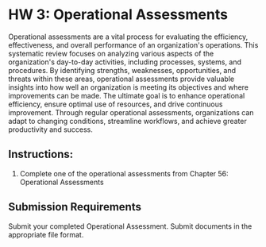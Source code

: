 # HW 3: Operational Assessments

Operational assessments are a vital process for evaluating the efficiency, effectiveness, and overall performance of an organization's operations. This systematic review focuses on analyzing various aspects of the organization's day-to-day activities, including processes, systems, and procedures. By identifying strengths, weaknesses, opportunities, and threats within these areas, operational assessments provide valuable insights into how well an organization is meeting its objectives and where improvements can be made. The ultimate goal is to enhance operational efficiency, ensure optimal use of resources, and drive continuous improvement. Through regular operational assessments, organizations can adapt to changing conditions, streamline workflows, and achieve greater productivity and success.

## Instructions:

1. Complete one of the operational assessments from Chapter 56: Operational Assessments 

## Submission Requirements

Submit your completed Operational Assessment. Submit documents in the appropriate file format.